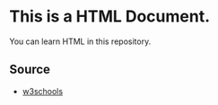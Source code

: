 # This is a HTML Document.
You can learn HTML in this repository.


## Source
- [w3schools](https://www.w3schools.com/html/default.asp)